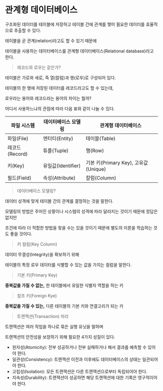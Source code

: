 # 관계형 데이터베이스

구조화된 데이터를 테이블에 저장하고 테이블 간에 관계를 맺어 필요한 데이터를 효율적으로 추출할 수 있다.

테이블을 곧 관계(relation)라고도 할 수 있기 때문에

테이블을 사용하는 데이터베이스를 관계형 데이터베이스(Relational database)라고 한다.

> 레코드와 로우는 같은가?

테이블은 가로와 세로, 즉 열(칼럼)과 행(로우)로 구성되어 있다.

테이블의 한 행에 저장된 데이터를 레코드라고도 할 수 있는데,

로우라는 용어와 레코드라는 용어의 차이는 뭘까?

어디서 사용하느냐의 관점에 따라 다음 표와 같이 나눌 수 있다.

|파일 시스템|데이터베이스 모델링|관계형 데이터베이스|
|-|-|-|
|파일(File)|엔터티(Entity)|테이블(Table)|
|레코드(Record)|튜플(Tuple)|행(Row)|
|키(Key)|유일값(Identifier)|기본 키(Primary Key), 고유값(Unique)|
|필드(Field)|속성(Attribute)|칼럼(Column)|

> 데이터베이스 모델링?

데이터 성격에 맞게 테이블 간의 관계를 결정하는 것을 말한다.

모델링의 방법은 주어진 상황이나 시스템의 성격에 따라 달라지는 것이기 때문에 정답은 없지만

조건에 따라 더 적합한 방법을 찾을 수는 있을 것이기 때문에 별도의 이론을 학습하는 것도 좋을 것이다.

> 키 컬럼(Key Column)

데이터 무결성(Integrity)을 확보하기 위해

테이블의 특정 로우 데이터를 식별할 수 있는 값을 가지는 컬럼을 말한다.

> 기본 키(Primary Key)

**중복값을 가질 수 없는,** 한 테이블에서 유일한 식별자 역할을 하는 키

> 참조 키(Foreign Kye)

**중복값을 가질 수 있는,** 다른 테이블의 기본 키와 연결고리가 되는 키

> 트랜잭션(Transaction) 처리

트랜잭션은 여러 작업을 하나로 묶은 실행 유닛을 말하며

트랜잭션의 안전성을 보장하기 위해 필요한 4가지 성질이 있다.

- 원자성(Atomicity): 전부 성공하거나 전부 실패하거나 해서 결과를 예측할 수 있어야 한다.
- 일관성(Consistency): 트랜잭션 이전과 이후에도 데이터베이스의 상태는 일관되어야 한다.
- 고립성(Isolation): 모든 트랜잭션은 다른 트랜잭션으로부터 독립되어야 한다.
- 지속성(Durability): 트랜잭션이 성공하면 해당 트랜잭션에 대한 기록은 영구적이어야 한다.